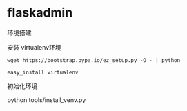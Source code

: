 flaskadmin
==========
环境搭建

安装 virtualenv环境

    wget https://bootstrap.pypa.io/ez_setup.py -O - | python

    easy_install virtualenv

初始化环境

python tools/install_venv.py
